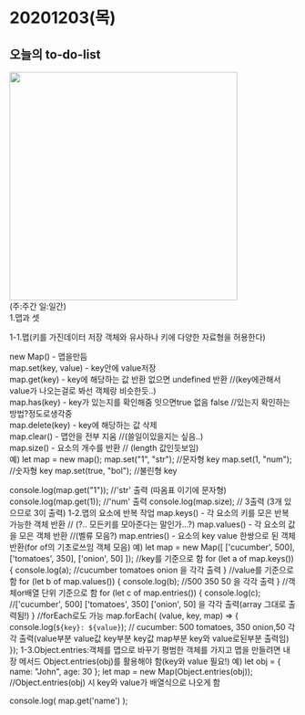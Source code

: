 20201203(목)
=
오늘의 to-do-list
--------------
<div>
<img width="400" src="https://user-images.githubusercontent.com/71910560/101023403-0f2f2500-35b6-11eb-930c-8c1b7e18920a.jpg">
</div>
(주:주간 일:일간)<br>
1.맵과 셋<br>

  1-1.맵(키를 가진데이터 저장 객체와 유사하나 키에 다양한 자료형을 허용한다)<br>
  
  new Map() - 맵을만듬<br>
  map.set(key, value) - key안에 value저장     <br>
  map.get(key) - key에 해당하는 값 반환 없으면 undefined 반환  //(key에관해서 value가 나오는걸로 봐선 객체랑 비슷한듯..)    <br> 
  map.has(key) - key가 있는지를 확인해줌 잇으면true 없음 false //있는지 확인하는방법?정도로생각중    <br>
  map.delete(key) - key에 해당하는 값 삭제     <br>
  map.clear() - 맵안을 전부 지움 //(쓸일이있을지는 싶음..)     <br>
  map.size() - 요소의 개수를 반환 // (length 값인듯보임)     <br>
  예)
  let map = new map();
  map.set("1", "str"); //문자형 key
  map.set(1, "num"); //숫자형 key
  map.set(true, "bol"); //불린형 key
  
  console.log(map.get("1"));  //'str' 출력 (따옴표 이기에 문자형)
  console.log(map.get(1));     //'num' 출력
  console.log(map.size);       // 3출력 (3개 있으므로 3이 출력)
  1-2.맵의 요소에 반복 작업
  map.keys() - 각 요소의 키를 모은 반복 가능한 객체 반환 // (?.. 모든키를 모아준다는 말인가...?)
  map.values() - 각 요소의 값을 모은 객체 반환 //(벨류 모음?)
  map.entries() - 요소의 key value 한쌍으로 된 객체 반환(for of의 기초로쓰임 객체 모음)
  예)
  let map = new Map([
  ['cucumber', 500],
  ['tomatoes', 350],
  ['onion',    50]
  ]);
  //key를 기준으로 함
  for (let a of map.keys()) { 
    console.log(a);  //cucumber tomatoes onion 을 각각 출력
  }
  //value를 기준으로 함
  for (let b of map.values()) { 
    console.log(b);  //500  350  50 을 각각 출력
  }
  //객체or배열 단위 기준으로 함
  for (let c of map.entries()) { 
    console.log(c);  //['cucumber', 500] ['tomatoes', 350] ['onion',    50] 을 각각 출력(array 그대로 출력됨!)
  }
  //forEach로도 가능
  map.forEach( (value, key, map) => {
    console.log(`${key}: ${value}`); // cucumber: 500 tomatoes, 350 onion,50 각각 출력(value부분 value값 key부분 key값 map부분 key와 value로된부분 출력임)
  });
  1-3.Object.entries:객체를 맵으로 바꾸기
  평범한 객체를 가지고 맵을 만들려면 내장 메서드 Object.entries(obj)를 활용해야 함(key와 value 필요!)
  예)
  let obj = {
  name: "John",
  age: 30
  };
  let map = new Map(Object.entries(obj));  //Object.entries(obj) 시 key와 value가 배열식으로 나오게 함

  console.log( map.get('name') );
  
  
